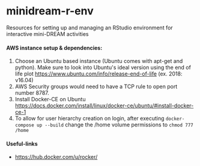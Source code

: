 # minidream-r-env
Resources for setting up and managing an RStudio environment for interactive mini-DREAM activities

#### AWS instance setup & dependencies:
1. Choose an Ubuntu based instance (Ubuntu comes with apt-get and python). Make sure to look into Ubuntu's ideal version using the end of life plot https://www.ubuntu.com/info/release-end-of-life (ex. 2018: v16.04)
2. AWS Security groups would need to have a TCP rule to open port number 8787.
3. Install Docker-CE on Ubuntu https://docs.docker.com/install/linux/docker-ce/ubuntu/#install-docker-ce-1
4. To allow for user hierarchy creation on login, after executing `docker-compose up --build` change the /home volume permissions to `chmod 777 /home`

#### Useful-links 
- https://hub.docker.com/u/rocker/








